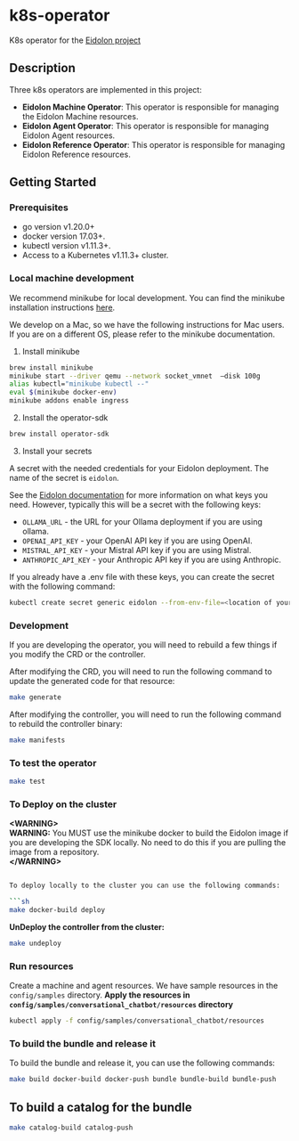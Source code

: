 # k8s-operator
K8s operator for the [Eidolon project](http://www.eidolonai.com)

## Description
Three k8s operators are implemented in this project:
- **Eidolon Machine Operator**: This operator is responsible for managing the Eidolon Machine resources.
- **Eidolon Agent Operator**: This operator is responsible for managing Eidolon Agent resources.
- **Eidolon Reference Operator**: This operator is responsible for managing Eidolon Reference resources.

## Getting Started

### Prerequisites
- go version v1.20.0+
- docker version 17.03+.
- kubectl version v1.11.3+.
- Access to a Kubernetes v1.11.3+ cluster.


### Local machine development
We recommend minikube for local development.  You can find the minikube installation instructions [here](https://minikube.sigs.k8s.io/docs/start/).

We develop on a Mac, so we have the following instructions for Mac users.  If you are on a different OS, please refer to the minikube documentation.

1. Install minikube
```sh
brew install minikube
minikube start --driver qemu --network socket_vmnet  —disk 100g
alias kubectl="minikube kubectl --"   
eval $(minikube docker-env)
minikube addons enable ingress 
```

2. Install the operator-sdk
```sh
brew install operator-sdk
```

3. Install your secrets

A secret with the needed credentials for your Eidolon deployment. The name of the secret is `eidolon`.

See the [Eidolon documentation](https://www.eidolonai.com) for more information on what keys you need. 
However, typically this will be a secret with the following keys:
- `OLLAMA_URL` - the URL for your Ollama deployment if you are using ollama.
- `OPENAI_API_KEY` - your OpenAI API key if you are using OpenAI.
- `MISTRAL_API_KEY` - your Mistral API key if you are using Mistral.
- `ANTHROPIC_API_KEY` - your Anthropic API key if you are using Anthropic.

If you already have a .env file with these keys, you can create the secret with the following command:
```sh
kubectl create secret generic eidolon --from-env-file=<location of your env file>/.env
```

### Development
If you are developing the operator, you will need to rebuild a few things if you modify the CRD or the controller.

After modifying the CRD, you will need to run the following command to update the generated code for that resource:

```sh
make generate
```

After modifying the controller, you will need to run the following command to rebuild the controller binary:

```sh
make manifests
```

### To test the operator

```sh
make test
```

### To Deploy on the cluster

**\<WARNING>**
<br/>
**WARNING:** You MUST use the minikube docker to build the Eidolon image if you are developing the SDK locally. No need to do this if you are pulling the image from a repository.
<br/>
**\</WARNING>**

```sh 

To deploy locally to the cluster you can use the following commands:

```sh
make docker-build deploy
```

**UnDeploy the controller from the cluster:**

```sh
make undeploy
```

### Run resources

Create a machine and agent resources. We have sample resources in the `config/samples` directory.
**Apply the resources in `config/samples/conversational_chatbot/resources` directory**

```sh
kubectl apply -f config/samples/conversational_chatbot/resources
```

### To build the bundle and release it

To build the bundle and release it, you can use the following commands:

```sh
make build docker-build docker-push bundle bundle-build bundle-push
```

## To build a catalog for the bundle

```sh
make catalog-build catalog-push
```
